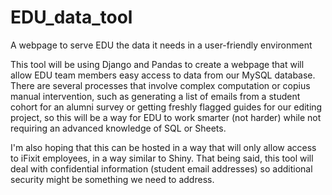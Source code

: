 # EDU_data_tool
A webpage to serve EDU the data it needs in a user-friendly environment

This tool will be using Django and Pandas to create a webpage that will allow EDU team members easy access to data from our MySQL database. There are several processes that involve complex computation or copius manual intervention, such as generating a list of emails from a student cohort for an alumni survey or getting freshly flagged guides for our editing project, so this will be a way for EDU to work smarter (not harder) while not requiring an advanced knowledge of SQL or Sheets.

I'm also hoping that this can be hosted in a way that will only allow access to iFixit employees, in a way similar to Shiny. That being said, this tool will deal with confidential information (student email addresses) so additional security might be something we need to address.
